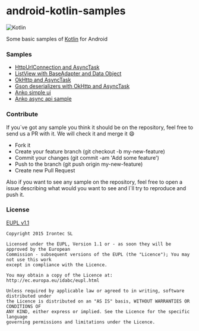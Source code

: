 # android-kotlin-samples

![Kotlin](http://upload.wikimedia.org/wikipedia/en/b/b5/Kotlin-logo.png)

Some basic samples of [Kotlin](http://kotlinlang.org/) for Android

### Samples

- [HttpUrlConnection and AsyncTask](https://github.com/irontec/android-kotlin-samples/tree/master/HttpUrlConnection%20%2B%20AsyncTask)
- [ListView with BaseAdapter and Data Object](https://github.com/irontec/android-kotlin-samples/tree/master/ListView%20%2B%20BaseAdapter%20%2B%20Data%20Object)
- [OkHttp and AsyncTask](https://github.com/irontec/android-kotlin-samples/tree/master/OkHttp%20%2B%20AsyncTask)
- [Gson deserializers with OkHttp and AsyncTask](https://github.com/irontec/android-kotlin-samples/tree/master/Gson%20deserializers%20%2B%20OkHttp%20%2B%20AsyncTask)
- [Anko simple ui](https://github.com/irontec/android-kotlin-samples/tree/master/Anko_simple_ui)
- [Anko async api sample](https://github.com/irontec/android-kotlin-samples/tree/master/Anko_asynchronous_tasks)

### Contribute

If you´ve got any sample you think it should be on the repository, feel free to send us a PR with it. We will check it and merge it :smile:

- Fork it
- Create your feature branch (git checkout -b my-new-feature)
- Commit your changes (git commit -am 'Add some feature')
- Push to the branch (git push origin my-new-feature)
- Create new Pull Request

Also if you want to see any sample on the repository, feel free to open a issue describing what would you want to see and I´ll try to reproduce and push it.

### License

[EUPL v1.1](https://github.com/irontec/android-kotlin-samples/blob/master/LICENSE.txt)

```
Copyright 2015 Irontec SL

Licensed under the EUPL, Version 1.1 or - as soon they will be approved by the European
Commission - subsequent versions of the EUPL (the "Licence"); You may not use this work
except in compliance with the Licence.

You may obtain a copy of the Licence at:
http://ec.europa.eu/idabc/eupl.html

Unless required by applicable law or agreed to in writing, software distributed under 
the Licence is distributed on an "AS IS" basis, WITHOUT WARRANTIES OR CONDITIONS OF 
ANY KIND, either express or implied. See the Licence for the specific language 
governing permissions and limitations under the Licence.
```
